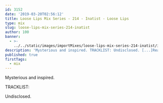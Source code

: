 ```yaml
---
id: 3152
date: '2019-03-20T02:56:12'
title: Loose Lips Mix Series - 214 - Inatist - Loose Lips
type: mix
slug: loose-lips-mix-series-214-inatist
author: 100
banner:
  - >-
    ../../static/images/importMixes/loose-lips-mix-series-214-inatist/image3152.jpeg
description: 'Mysterious and inspired. TRACKLIST: Undisclosed. [...]Read More...'
published: true
firstTags:
  - mix
---
```

Mysterious and inspired.

TRACKLIST:

Undisclosed.